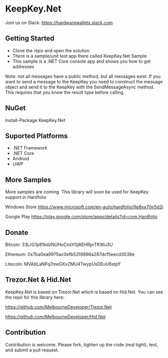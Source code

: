 # KeepKey.Net

Join us on Slack:
https://hardwarewallets.slack.com

## Getting Started

- Clone the repo and open the solution
- There is a sample/unit test app there called KeepKey.Net.Sample
- This sample is a .NET Core console app and shows you how to get addresses

Note: not all messages have a public method, but all messages exist. If you want to send a message to the KeepKey you need to construct the message object and send it to the KeepKey with the SendMessageAsync method. This requires that you know the result type before calling.

## NuGet

Install-Package KeepKey.Net

## Suported Platforms

- .NET Framework
- .NET Core
- Android
- UWP 

## More Samples

More samples are coming. This library will soon be used for KeepKey support in Hardfolio

Windows Store
https://www.microsoft.com/en-au/p/hardfolio/9p8xx70n5d2j

Google Play
https://play.google.com/store/apps/details?id=com.Hardfolio

## Donate

Bitcoin: 33LrG1p81kdzNUHoCnsYGj6EHRprTKWu3U

Ethereum: 0x7ba0ea9975ac0efb5319886a287dcf5eecd3038e

Litecoin: MVAbLaNPq7meGXvZMU4TwypUsDEuU6stpY

## Trezor.Net & Hid.Net

KeepKey.Net is based on Trezor.Net which is based on Hid.Net. You can see the repo for this library here:

https://github.com/MelbourneDeveloper/Trezor.Net

https://github.com/MelbourneDeveloper/Hid.Net

## Contribution

Contribution is welcome. Please fork, tighten up the code (real tight), test, and submit a pull request.


